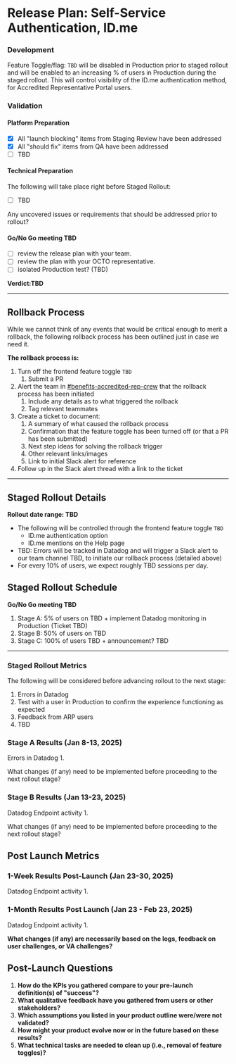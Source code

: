 # Release Plan: Self-Service Authentication, ID.me

### Development

Feature Toggle/flag:
`TBD` will be disabled in Production prior to staged rollout and will be enabled to an increasing % of users in Production during the staged rollout. This will control visibility of the ID.me authentication method, for Accredited Representative Portal users.

### Validation

#### Platform Preparation
- [x] All "launch blocking" items from Staging Review have been addressed
- [x] All "should fix" items from QA have been addressed
- [ ] TBD

#### Technical Preparation
The following will take place right before Staged Rollout:
- [ ] TBD

Any uncovered issues or requirements that should be addressed prior to rollout?

#### Go/No Go meeting TBD
- [ ] review the release plan with your team.
- [ ] review the plan with your OCTO representative.
- [ ] isolated Production test? (TBD)

**Verdict:TBD**

***

## Rollback Process

While we cannot think of any events that would be critical enough to merit a rollback, the following rollback process has been outlined just in case we need it.

**The rollback process is:**
1. Turn off the frontend feature toggle `TBD` 
   1. Submit a PR
2. Alert the team in [#benefits-accredited-rep-crew](https://dsva.slack.com/archives/C05SUUM4GAW) that the rollback process has been initiated
   1. Include any details as to what triggered the rollback
   2. Tag relevant teammates
3. Create a ticket to document:
   1. A summary of what caused the rollback process
   2. Confirmation that the feature toggle has been turned off (or that a PR has been submitted)
   3. Next step ideas for solving the rollback trigger
   4. Other relevant links/images
   5. Link to initial Slack alert for reference
4. Follow up in the Slack alert thread with a link to the ticket

***


## Staged Rollout Details
**Rollout date range: TBD**
- The following will be controlled through the frontend feature toggle `TBD`
   - ID.me authentication option
   - ID.me mentions on the Help page
- TBD: Errors will be tracked in Datadog and will trigger a Slack alert to our team channel TBD, to initiate our rollback process (detailed above)
- For every 10% of users, we expect roughly TBD sessions per day.

## Staged Rollout Schedule
**Go/No Go meeting TBD**
1. Stage A: 5% of users on TBD + implement Datadog monitoring in Production (Ticket TBD)
2. Stage B: 50% of users on TBD
3. Stage C: 100% of users TBD + announcement? TBD

*** 

### Staged Rollout Metrics

The following will be considered before advancing rollout to the next stage:

1. Errors in Datadog
2. Test with a user in Production to confirm the experience functioning as expected
3. Feedback from ARP users
4. TBD

### Stage A Results (Jan 8-13, 2025)

Errors in Datadog
1. 

What changes (if any) need to be implemented before proceeding to the next rollout stage?


### Stage B Results (Jan 13-23, 2025)

Datadog Endpoint activity 
1. 

What changes (if any) need to be implemented before proceeding to the next rollout stage?


## Post Launch Metrics

### 1-Week Results Post-Launch (Jan 23-30, 2025)

Datadog Endpoint activity 
1. 

### 1-Month Results Post Launch (Jan 23 - Feb 23, 2025)

Datadog Endpoint activity
1. 

**What changes (if any) are necessarily based on the logs, feedback on user challenges, or VA challenges?**  


## Post-Launch Questions

1. **How do the KPIs you gathered compare to your pre-launch definition(s) of "success"?**
2. **What qualitative feedback have you gathered from users or other stakeholders?** 
3. **Which assumptions you listed in your product outline were/were not validated?**
4. **How might your product evolve now or in the future based on these results?** 
5. **What technical tasks are needed to clean up (i.e., removal of feature toggles)?**
